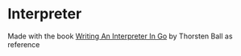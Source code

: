 # Interpreter

Made with the book [Writing An Interpreter In Go](https://interpreterbook.com/) by Thorsten Ball as reference
